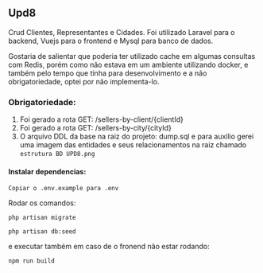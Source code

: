 ## Upd8
Crud Clientes, Representantes e Cidades.
Foi utilizado Laravel para o backend, Vuejs para o frontend e Mysql para banco de dados.

Gostaria de salientar que poderia ter utilizado cache em algumas consultas com Redis, porém como não estava em um ambiente utilizando docker, e também pelo tempo que tinha para desenvolvimento e a não obrigatoriedade, optei por não implementa-lo.

### Obrigatoriedade:
1. Foi gerado a rota GET: /sellers-by-client/{clientId}
2. Foi gerado a rota GET: /sellers-by-city/{cityId}
3. O arquivo DDL da base na raiz do projeto: dump.sql e para auxilio gerei uma imagem das entidades e seus relacionamentos na raiz chamado `estrutura BD UPD8.png`

#### Instalar dependencias:
```
Copiar o .env.example para .env
```

Rodar os comandos:

```shell
php artisan migrate
```

```shell
php artisan db:seed
```

e executar também em caso de o fronend não estar rodando:

```shell
npm run build
```



